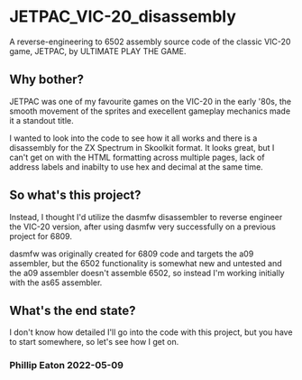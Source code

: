 # JETPAC_VIC-20_disassembly

A reverse-engineering to 6502 assembly source code of the classic VIC-20 game, JETPAC, by ULTIMATE PLAY THE GAME.

## Why bother?

JETPAC was one of my favourite games on the VIC-20 in the early '80s, the smooth movement of the sprites and execellent gameplay mechanics made it a standout title.

I wanted to look into the code to see how it all works and there is a disassembly for the ZX Spectrum in Skoolkit format. It looks great, but I can't get on with the HTML formatting across multiple pages, lack of address labels and inabilty to use hex and decimal at the same time.

## So what's this project?

Instead, I thought I'd utilize the dasmfw disassembler to reverse engineer the VIC-20 version, after using dasmfw very successfully on a previous project for 6809. 

dasmfw was originally created for 6809 code and targets the a09 assembler, but the 6502 functionality is somewhat new and untested and the a09 assembler doesn't assemble 6502, so instead I'm working initially with the as65 assembler.

## What's the end state?

I don't know how detailed I'll go into the code with this project, but you have to start somewhere, so let's see how I get on.

### Phillip Eaton 2022-05-09
